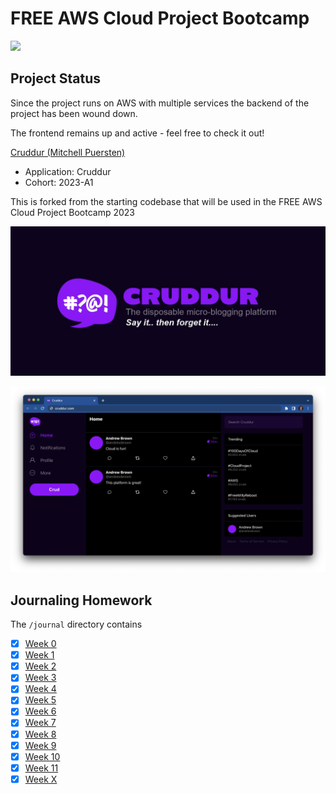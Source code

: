 # FREE AWS Cloud Project Bootcamp

![](https://codebuild.ca-central-1.amazonaws.com/badges?uuid=eyJlbmNyeXB0ZWREYXRhIjoidFRTQStZUjJ3SmM4NVFVZ0ZsUlNUQjhvZlVndkdZNDBUTGtzRzRwRWZIMDF0cHBicjJETU5KMENtSlV5SGQ2MFpwOXVOMDdoZDV3VU9EOVhrYjNtZGFRPSIsIml2UGFyYW1ldGVyU3BlYyI6IkxGSHFIUkNraTNTcS83Z0giLCJtYXRlcmlhbFNldFNlcmlhbCI6MX0%3D&branch=main)

## Project Status

Since the project runs on AWS with multiple services the backend of the project has been wound down. 

The frontend remains up and active - feel free to check it out!

[Cruddur (Mitchell Puersten)](https://cruddurmitchpuersten.ca/)

- Application: Cruddur
- Cohort: 2023-A1

This is forked from the starting codebase that will be used in the FREE AWS Cloud Project Bootcamp 2023

![Cruddur Graphic](_docs/assets/cruddur-banner.jpg)

![Cruddur Screenshot](_docs/assets/cruddur-screenshot.png)

## Journaling Homework

The `/journal` directory contains

- [x] [Week 0](journal/week0.md)  
- [x] [Week 1](journal/week1.md)  
- [x] [Week 2](journal/week2.md)  
- [x] [Week 3](journal/week3.md)  
- [x] [Week 4](journal/week4.md)  
- [x] [Week 5](journal/week5.md)  
- [x] [Week 6](journal/week6.md)  
- [x] [Week 7](journal/week7.md)  
- [x] [Week 8](journal/week8.md)  
- [x] [Week 9](journal/week9.md)  
- [x] [Week 10](journal/week10.md)
- [x] [Week 11](journal/week11.md)
- [x] [Week X](journal/week12(x).md) 

